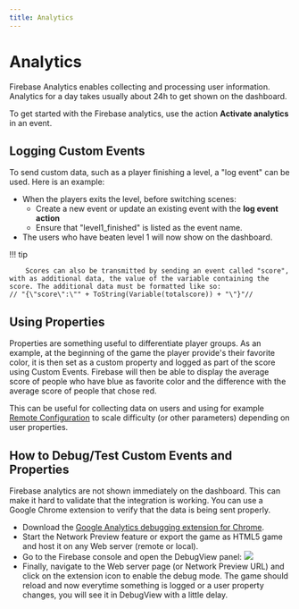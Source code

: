```yaml
---
title: Analytics
---
```

# Analytics

Firebase Analytics enables collecting and processing user information. Analytics for a day takes usually about 24h to get shown on the dashboard.

To get started with the Firebase analytics, use the action **Activate analytics** in an event.

## Logging Custom Events

To send custom data, such as a player finishing a level, a "log event" can be used. Here is an example:

  - When the players exits the level, before switching scenes:
      - Create a new event or update an existing event with the **log event action**
      - Ensure that "level1_finished" is listed as the event name.
  - The users who have beaten level 1 will now show on the dashboard.

!!! tip

        Scores can also be transmitted by sending an event called "score", with as additional data, the value of the variable containing the score. The additional data must be formatted like so:
    // "{\"score\":\"" + ToString(Variable(totalscore)) + "\"}"//
## Using Properties

Properties are something useful to differentiate player groups. As an example, at the beginning of the game the player provide's their favorite color, it is then set as a custom property and logged as part of the score using Custom Events. Firebase will then be able to display the average score of people who have blue as favorite color and the difference with the average score of people that chose red.

This can be useful for collecting data on users and using for example [Remote Configuration](/gdevelop5/all-features/firebase/rc) to scale difficulty (or other parameters) depending on user properties.

## How to Debug/Test Custom Events and Properties

Firebase analytics are not shown immediately on the dashboard. This can make it hard to validate that the integration is working. You can use a Google Chrome extension to verify that the data is being sent properly.

  - Download the [Google Analytics debugging extension for Chrome](https://chrome.google.com/webstore/detail/google-analytics-debugger/jnkmfdileelhofjcijamephohjechhna).
  - Start the Network Preview feature or export the game as HTML5 game and host it on any Web server (remote or local).
  - Go to the Firebase console and open the DebugView panel: ![](/gdevelop5/all-features/firebase/analytics1.png)
  - Finally, navigate to the Web server page (or Network Preview URL) and click on the extension icon to enable the debug mode. The game should reload and now everytime something is logged or a user property changes, you will see it in DebugView with a little delay.